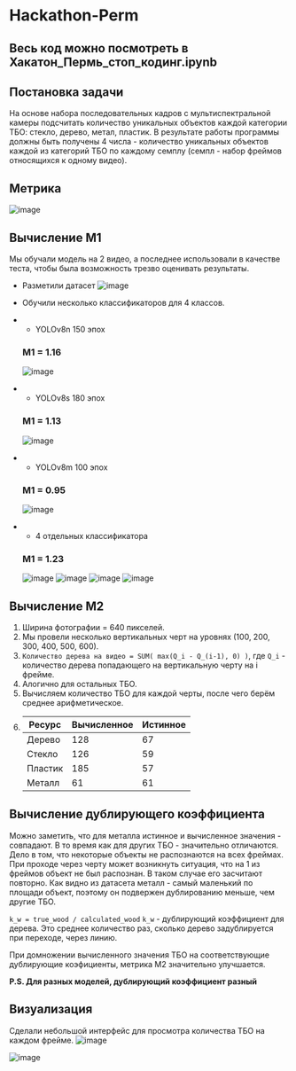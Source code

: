 #  Hackathon-Perm
## Весь код можно посмотреть в Хакатон_Пермь_стоп_кодинг.ipynb
##  Постановка задачи
На основе набора последовательных кадров с
мультиспектральной камеры подсчитать
количество уникальных объектов каждой
категории ТБО: стекло, дерево, метал, пластик.
В результате работы программы должны быть
получены 4 числа - количество уникальных
объектов каждой из категорий ТБО по каждому
семплу (семпл - набор фреймов относящихся к
одному видео).

##  Метрика
![image](https://github.com/NikolayWTF/Hackathon-Perm/assets/55809234/6cc76cc3-d8e6-4c2a-a98a-d9e006caf6ab)
## Вычисление M1
Мы обучали модель на 2 видео, а последнее использовали в качестве теста, чтобы была возможность трезво оценивать результаты.

-  Разметили датасет
  ![image](https://github.com/NikolayWTF/Hackathon-Perm/assets/55809234/f79c5db1-16f5-4919-af95-2bbef3080edd)

-  Обучили несколько классификаторов для 4 классов.
-  -  YOLOv8n 150 эпох
     ###  **M1 = 1.16**
     ![image](https://github.com/NikolayWTF/Hackathon-Perm/assets/55809234/350afed7-212a-436d-8916-562ae2a8d144)
-  -  YOLOv8s 180 эпох
     ### **M1 = 1.13**
   ![image](https://github.com/NikolayWTF/Hackathon-Perm/assets/55809234/7e7852df-159e-4b3f-acbf-86fc5d4dfe57)
-  -  YOLOv8m 100 эпох
     ###  **M1 = 0.95**
   ![image](https://github.com/NikolayWTF/Hackathon-Perm/assets/55809234/d76abb52-54bb-4455-b5ee-2725640b52ce)
-  -  4 отдельных классификатора
     ###  **M1 = 1.23**
   ![image](https://github.com/NikolayWTF/Hackathon-Perm/assets/55809234/45c598f0-5be0-453c-8fbf-2c95e7064355)
   ![image](https://github.com/NikolayWTF/Hackathon-Perm/assets/55809234/5fbb0734-25bb-4c0e-a39a-cc1801ac7cb6)
   ![image](https://github.com/NikolayWTF/Hackathon-Perm/assets/55809234/f6bc0a53-071c-4366-ab15-35e254c3b503)
   ![image](https://github.com/NikolayWTF/Hackathon-Perm/assets/55809234/cdbc6ced-05dd-406c-88fa-6f9812183fcd)




## Вычисление М2
1.  Ширина фотографии = 640 пикселей.
2.   Мы провели несколько вертикальных черт на уровнях (100, 200, 300, 400, 500, 600).
3.   ``Количество дерева на видео = SUM( max(Q_i - Q_(i-1), 0) )``, где ``Q_i`` - количество дерева попадающего на вертикальную черту на i фрейме.
4.  Алогично для остальных ТБО.
5.  Вычисляем количество ТБО для каждой черты, после чего берём среднее арифметическое.
6.  | Ресурс |  Вычисленное | Истинное |
    | ------ | ------------ | -------- |
    | Дерево |      128     | 67       |
    | Стекло | 126          | 59       |
    | Пластик| 185          | 57       |
    | Металл |61            | 61       |
## Вычисление дублирующего коэффициента
Можно заметить, что для металла истинное и вычисленное значения - совпадают. В то время как для других ТБО - значительно отличаются. Дело в том, что некоторые объекты не распознаются на всех фреймах. При проходе через черту может возникнуть ситуация, что на 1 из фреймов объект не был распознан. В таком случае его засчитают повторно. Как видно из датасета металл - самый маленький по площади объект, поэтому он подвержен дублированию меньше, чем другие ТБО.

``k_w = true_wood / calculated_wood`` ``k_w`` - дублирующий коэффициент для дерева. Это среднее количество раз, сколько дерево задублируется при переходе, через линию.

При домножении вычисленного значения ТБО на соответствующие дублирующие коэфициенты, метрика М2 значительно улучшается.

**P.S. Для разных моделей, дублирующий коэффициент разный**
##  Визуализация
Сделали небольшой интерфейс для просмотра количества ТБО на каждом фрейме.
![image](https://github.com/NikolayWTF/Hackathon-Perm/assets/55809234/3e62aa26-c86a-4dcb-b853-8ff2dbf429f5)

![image](https://github.com/NikolayWTF/Hackathon-Perm/assets/55809234/73e8bdfc-c16d-4878-a3e2-5db85fb8abb9)





 


